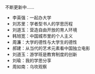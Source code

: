 不断更新中……

* 李英强：一起办大学
* 刘苏里：学者型书人的学思历程
* 刘道玉：营造自由开放的育人环境
* 韩旭宽：中国城市里的个人主义
* 周濂：大学的德性与大学生的德性
* 郝建：从当代的艺术元素看中国独立电影
* 刘道玉：游学班是教育制度的创新
* 刘瑜：我的学思分享
* 周如南：乌坎观察
